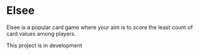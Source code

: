 # Elsee

Elsee is a popular card game where your aim is to score the least count of card values among players.

This project is in development
